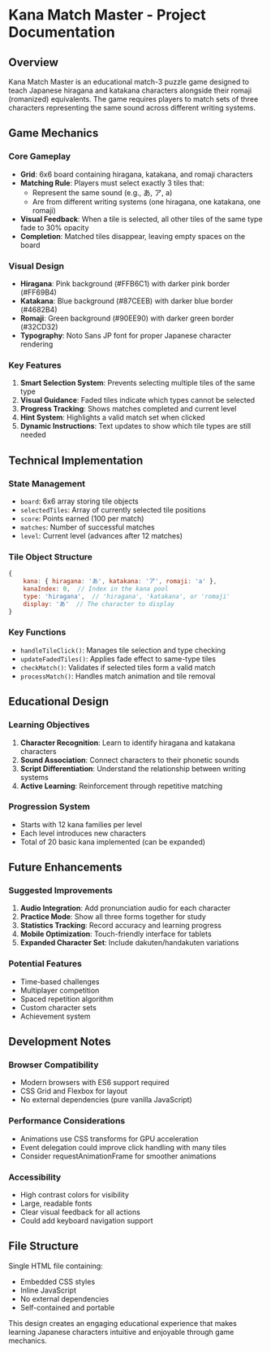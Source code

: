 # Kana Match Master - Project Documentation

## Overview
Kana Match Master is an educational match-3 puzzle game designed to teach Japanese hiragana and katakana characters alongside their romaji (romanized) equivalents. The game requires players to match sets of three characters representing the same sound across different writing systems.

## Game Mechanics

### Core Gameplay
- **Grid**: 6x6 board containing hiragana, katakana, and romaji characters
- **Matching Rule**: Players must select exactly 3 tiles that:
  - Represent the same sound (e.g., あ, ア, a)
  - Are from different writing systems (one hiragana, one katakana, one romaji)
- **Visual Feedback**: When a tile is selected, all other tiles of the same type fade to 30% opacity
- **Completion**: Matched tiles disappear, leaving empty spaces on the board

### Visual Design
- **Hiragana**: Pink background (#FFB6C1) with darker pink border (#FF69B4)
- **Katakana**: Blue background (#87CEEB) with darker blue border (#4682B4)
- **Romaji**: Green background (#90EE90) with darker green border (#32CD32)
- **Typography**: Noto Sans JP font for proper Japanese character rendering

### Key Features
1. **Smart Selection System**: Prevents selecting multiple tiles of the same type
2. **Visual Guidance**: Faded tiles indicate which types cannot be selected
3. **Progress Tracking**: Shows matches completed and current level
4. **Hint System**: Highlights a valid match set when clicked
5. **Dynamic Instructions**: Text updates to show which tile types are still needed

## Technical Implementation

### State Management
- `board`: 6x6 array storing tile objects
- `selectedTiles`: Array of currently selected tile positions
- `score`: Points earned (100 per match)
- `matches`: Number of successful matches
- `level`: Current level (advances after 12 matches)

### Tile Object Structure
```javascript
{
    kana: { hiragana: 'あ', katakana: 'ア', romaji: 'a' },
    kanaIndex: 0,  // Index in the kana pool
    type: 'hiragana',  // 'hiragana', 'katakana', or 'romaji'
    display: 'あ'  // The character to display
}
```

### Key Functions
- `handleTileClick()`: Manages tile selection and type checking
- `updateFadedTiles()`: Applies fade effect to same-type tiles
- `checkMatch()`: Validates if selected tiles form a valid match
- `processMatch()`: Handles match animation and tile removal

## Educational Design

### Learning Objectives
1. **Character Recognition**: Learn to identify hiragana and katakana characters
2. **Sound Association**: Connect characters to their phonetic sounds
3. **Script Differentiation**: Understand the relationship between writing systems
4. **Active Learning**: Reinforcement through repetitive matching

### Progression System
- Starts with 12 kana families per level
- Each level introduces new characters
- Total of 20 basic kana implemented (can be expanded)

## Future Enhancements

### Suggested Improvements
1. **Audio Integration**: Add pronunciation audio for each character
2. **Practice Mode**: Show all three forms together for study
3. **Statistics Tracking**: Record accuracy and learning progress
4. **Mobile Optimization**: Touch-friendly interface for tablets
5. **Expanded Character Set**: Include dakuten/handakuten variations

### Potential Features
- Time-based challenges
- Multiplayer competition
- Spaced repetition algorithm
- Custom character sets
- Achievement system

## Development Notes

### Browser Compatibility
- Modern browsers with ES6 support required
- CSS Grid and Flexbox for layout
- No external dependencies (pure vanilla JavaScript)

### Performance Considerations
- Animations use CSS transforms for GPU acceleration
- Event delegation could improve click handling with many tiles
- Consider requestAnimationFrame for smoother animations

### Accessibility
- High contrast colors for visibility
- Large, readable fonts
- Clear visual feedback for all actions
- Could add keyboard navigation support

## File Structure
Single HTML file containing:
- Embedded CSS styles
- Inline JavaScript
- No external dependencies
- Self-contained and portable

This design creates an engaging educational experience that makes learning Japanese characters intuitive and enjoyable through game mechanics.